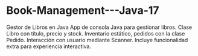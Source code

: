 # Book-Management---Java-17
Gestor de Libros en Java App de consola Java para gestionar libros. Clase Libro con título, precio y stock. Inventario estático, pedidos con la clase Pedido. Interacción con usuario mediante Scanner. Incluye funcionalidad extra para experiencia interactiva.
